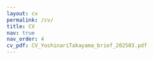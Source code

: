 ```yaml
---
layout: cv
permalink: /cv/
title: CV
nav: true
nav_order: 4
cv_pdf: CV_YoshinariTakayama_brief_202503.pdf
---
```

